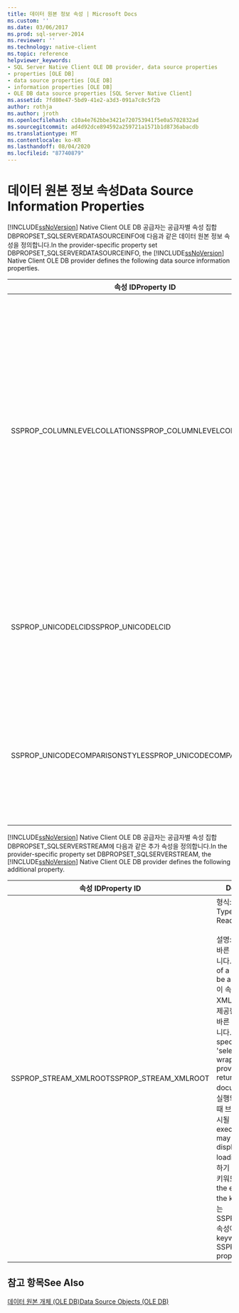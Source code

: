 ```yaml
---
title: 데이터 원본 정보 속성 | Microsoft Docs
ms.custom: ''
ms.date: 03/06/2017
ms.prod: sql-server-2014
ms.reviewer: ''
ms.technology: native-client
ms.topic: reference
helpviewer_keywords:
- SQL Server Native Client OLE DB provider, data source properties
- properties [OLE DB]
- data source properties [OLE DB]
- information properties [OLE DB]
- OLE DB data source properties [SQL Server Native Client]
ms.assetid: 7fd80e47-5bd9-41e2-a3d3-091a7c8c5f2b
author: rothja
ms.author: jroth
ms.openlocfilehash: c10a4e762bbe3421e720753941f5e0a5702832ad
ms.sourcegitcommit: ad4d92dce894592a259721a1571b1d8736abacdb
ms.translationtype: MT
ms.contentlocale: ko-KR
ms.lasthandoff: 08/04/2020
ms.locfileid: "87740879"
---
```

# <a name="data-source-information-properties"></a><span data-ttu-id="af904-102">데이터 원본 정보 속성</span><span class="sxs-lookup"><span data-stu-id="af904-102">Data Source Information Properties</span></span>
  <span data-ttu-id="af904-103">[!INCLUDE[ssNoVersion](../../includes/ssnoversion-md.md)] Native Client OLE DB 공급자는 공급자별 속성 집합 DBPROPSET_SQLSERVERDATASOURCEINFO에 다음과 같은 데이터 원본 정보 속성을 정의합니다.</span><span class="sxs-lookup"><span data-stu-id="af904-103">In the provider-specific property set DBPROPSET_SQLSERVERDATASOURCEINFO, the [!INCLUDE[ssNoVersion](../../includes/ssnoversion-md.md)] Native Client OLE DB provider defines the following data source information properties.</span></span>  
  
|<span data-ttu-id="af904-104">속성 ID</span><span class="sxs-lookup"><span data-stu-id="af904-104">Property ID</span></span>|<span data-ttu-id="af904-105">Description</span><span class="sxs-lookup"><span data-stu-id="af904-105">Description</span></span>|  
|-----------------|-----------------|  
|<span data-ttu-id="af904-106">SSPROP_COLUMNLEVELCOLLATION</span><span class="sxs-lookup"><span data-stu-id="af904-106">SSPROP_COLUMNLEVELCOLLATION</span></span>|<span data-ttu-id="af904-107">유형: VT_BOOL</span><span class="sxs-lookup"><span data-stu-id="af904-107">Type: VT_BOOL</span></span><br /><br /> <span data-ttu-id="af904-108">R/W: Read</span><span class="sxs-lookup"><span data-stu-id="af904-108">R/W: Read</span></span><br /><br /> <span data-ttu-id="af904-109">기본값: VARIANT_TRUE</span><span class="sxs-lookup"><span data-stu-id="af904-109">Default: VARIANT_TRUE</span></span><br /><br /> <span data-ttu-id="af904-110">설명: 열 데이터 정렬이 지원되는지 확인하는 데 사용됩니다.</span><span class="sxs-lookup"><span data-stu-id="af904-110">Description: Used to determine if column collation is supported.</span></span><br /><br /> <span data-ttu-id="af904-111">VARIANT_TRUE: 열 수준 데이터 정렬이 지원 됩니다.</span><span class="sxs-lookup"><span data-stu-id="af904-111">VARIANT_TRUE: Column level collation is supported.</span></span><br /><br /> <span data-ttu-id="af904-112">VARIANT_FALSE: 열 수준 데이터 정렬은 지원 되지 않습니다.</span><span class="sxs-lookup"><span data-stu-id="af904-112">VARIANT_FALSE: Column level collation is not supported.</span></span>|  
|<span data-ttu-id="af904-113">SSPROP_UNICODELCID</span><span class="sxs-lookup"><span data-stu-id="af904-113">SSPROP_UNICODELCID</span></span>|<span data-ttu-id="af904-114">형식: VT_I4 R/W: Read</span><span class="sxs-lookup"><span data-stu-id="af904-114">Type: VT_I4 R/W: Read</span></span><br /><br /> <span data-ttu-id="af904-115">설명: 유니코드 로캘 ID입니다.</span><span class="sxs-lookup"><span data-stu-id="af904-115">Description: Unicode locale ID.</span></span><br /><br /> <span data-ttu-id="af904-116">유니코드 데이터 정렬에 사용되는 로캘입니다.</span><span class="sxs-lookup"><span data-stu-id="af904-116">This is the locale used for Unicode data sorting.</span></span>|  
|<span data-ttu-id="af904-117">SSPROP_UNICODECOMPARISONSTYLE</span><span class="sxs-lookup"><span data-stu-id="af904-117">SSPROP_UNICODECOMPARISONSTYLE</span></span>|<span data-ttu-id="af904-118">형식: VT_I4 R/W: Read</span><span class="sxs-lookup"><span data-stu-id="af904-118">Type: VT_I4 R/W: Read</span></span><br /><br /> <span data-ttu-id="af904-119">설명: 유니코드 비교 스타일입니다.</span><span class="sxs-lookup"><span data-stu-id="af904-119">Description: Unicode comparison style.</span></span><br /><br /> <span data-ttu-id="af904-120">유니코드 데이터 정렬에 사용되는 정렬 옵션입니다.</span><span class="sxs-lookup"><span data-stu-id="af904-120">The sorting options used for Unicode data sorting.</span></span>|  
  
 <span data-ttu-id="af904-121">[!INCLUDE[ssNoVersion](../../includes/ssnoversion-md.md)] Native Client OLE DB 공급자는 공급자별 속성 집합 DBPROPSET_SQLSERVERSTREAM에 다음과 같은 추가 속성을 정의합니다.</span><span class="sxs-lookup"><span data-stu-id="af904-121">In the provider-specific property set DBPROPSET_SQLSERVERSTREAM, the [!INCLUDE[ssNoVersion](../../includes/ssnoversion-md.md)] Native Client OLE DB provider defines the following additional property.</span></span>  
  
|<span data-ttu-id="af904-122">속성 ID</span><span class="sxs-lookup"><span data-stu-id="af904-122">Property ID</span></span>|<span data-ttu-id="af904-123">Description</span><span class="sxs-lookup"><span data-stu-id="af904-123">Description</span></span>|  
|-----------------|-----------------|  
|<span data-ttu-id="af904-124">SSPROP_STREAM_XMLROOT</span><span class="sxs-lookup"><span data-stu-id="af904-124">SSPROP_STREAM_XMLROOT</span></span>|<span data-ttu-id="af904-125">형식: VT_BSTR R/W: 읽기/쓰기</span><span class="sxs-lookup"><span data-stu-id="af904-125">Type: VT_BSTR R/W: Read/Write</span></span><br /><br /> <span data-ttu-id="af904-126">설명: FOR XML 쿼리 결과가 올바른 형식의 문서가 아닐 수 있습니다.</span><span class="sxs-lookup"><span data-stu-id="af904-126">Description: The result of a FOR XML query may not be a well-formed document.</span></span> <span data-ttu-id="af904-127">이 속성이 지정되면 ‘select ... for XML’ 쿼리의 결과가 이 속성에서 제공한 루트 태그에 래핑되어 올바른 형식의 XML 문서가 반환됩니다.</span><span class="sxs-lookup"><span data-stu-id="af904-127">When this property is specified, the result of a 'select ... for XML' query is wrapped in the root tag provided by this property to return a well formed XML document.</span></span> <span data-ttu-id="af904-128">쿼리가 브라우저에서 실행되는 경우에는 결과를 로드할 때 브라우저에서 파서 오류가 표시될 수 있습니다.</span><span class="sxs-lookup"><span data-stu-id="af904-128">If the query is executed in the browser it may cause the browser to display parser errors when loading the result.</span></span> <span data-ttu-id="af904-129">오류를 방지하기 위해 SQL ISAPI는 ROOT 키워드를 지원합니다.</span><span class="sxs-lookup"><span data-stu-id="af904-129">To avoid the error, SQL ISAPI supports the keyword ROOT.</span></span> <span data-ttu-id="af904-130">이 키워드는 SSPROP_STREAM_XMLROOT 속성에 매핑됩니다.</span><span class="sxs-lookup"><span data-stu-id="af904-130">This keyword maps to SSPROP_STREAM_XMLROOT property.</span></span>|  
  
## <a name="see-also"></a><span data-ttu-id="af904-131">참고 항목</span><span class="sxs-lookup"><span data-stu-id="af904-131">See Also</span></span>  
 [<span data-ttu-id="af904-132">데이터 원본 개체 &#40;OLE DB&#41;</span><span class="sxs-lookup"><span data-stu-id="af904-132">Data Source Objects &#40;OLE DB&#41;</span></span>](data-source-objects-ole-db.md)  
  
  
